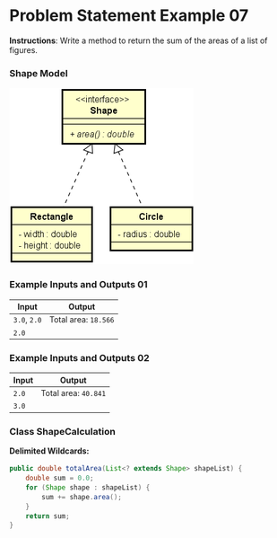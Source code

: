 # Problem Statement Example 07

**Instructions**: Write a method to return the sum of the areas of a list of figures.

### Shape Model

![Shape Model](https://github.com/souzafcharles/Complete-Java-Object-Oriented-Programming-and-Projects/blob/master/Section_O15_Generics_Set_and_Map/ProblemStatementExample07/shape-model.png)

### Example Inputs and Outputs 01

| **Input**    | **Output**           |
|--------------|----------------------|
| `3.0`, `2.0` | Total area: `18.566` |
| `2.0`        |                      |

### Example Inputs and Outputs 02

| **Input** | **Output**           |
|-----------|----------------------|
| `2.0`     | Total area: `40.841` |
| `3.0`     |                      |


### Class ShapeCalculation

**Delimited Wildcards:**
```java
public double totalArea(List<? extends Shape> shapeList) {
    double sum = 0.0;
    for (Shape shape : shapeList) {
        sum += shape.area();
    }
    return sum;
}
```
